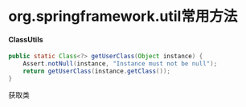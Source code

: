 # **org.springframework.util常用方法**

#### **ClassUtils**

```java
public static Class<?> getUserClass(Object instance) {
    Assert.notNull(instance, "Instance must not be null");
    return getUserClass(instance.getClass());
}
```

获取类